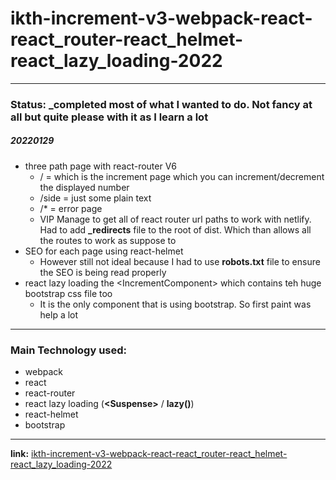 # ikth-increment-v3-webpack-react-react_router-react_helmet-react_lazy_loading-2022

---

### Status: \_completed most of what I wanted to do. Not fancy at all but quite please with it as I learn a lot

##### 20220129

-   three path page with react-router V6
    -   / = which is the increment page which you can increment/decrement the displayed number
    -   /side = just some plain text
    -   /\* = error page
    -   VIP Manage to get all of react router url paths to work with netlify. Had to add **\_redirects** file to the root of dist. Which than allows all the routes to work as suppose to
-   SEO for each page using react-helmet
    -   However still not ideal because I had to use **robots.txt** file to ensure the SEO is being read properly
-   react lazy loading the \<IncrementComponent> which contains teh huge bootstrap css file too
    -   It is the only component that is using bootstrap. So first paint was help a lot

---

### Main Technology used:

-   webpack
-   react
-   react-router
-   react lazy loading (**\<Suspense>** / **lazy()**)
-   react-helmet
-   bootstrap

---

**link:**
[ikth-increment-v3-webpack-react-react_router-react_helmet-react_lazy_loading-2022](https://github.com/RechadSalma/ikth-increment-v3-webpack-react-react_router-react_helmet-react_lazy_loading-2022.git)
